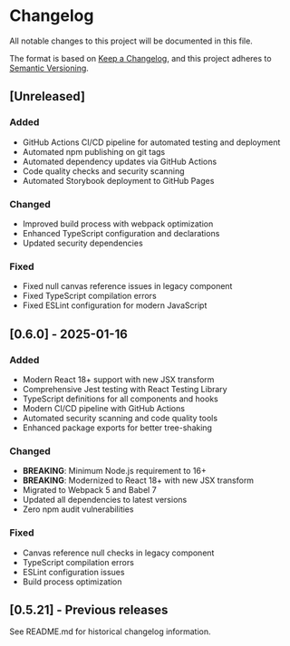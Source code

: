 # Changelog

All notable changes to this project will be documented in this file.

The format is based on [Keep a Changelog](https://keepachangelog.com/en/1.0.0/),
and this project adheres to [Semantic Versioning](https://semver.org/spec/v2.0.0.html).

## [Unreleased]

### Added

- GitHub Actions CI/CD pipeline for automated testing and deployment
- Automated npm publishing on git tags
- Automated dependency updates via GitHub Actions
- Code quality checks and security scanning
- Automated Storybook deployment to GitHub Pages

### Changed

- Improved build process with webpack optimization
- Enhanced TypeScript configuration and declarations
- Updated security dependencies

### Fixed

- Fixed null canvas reference issues in legacy component
- Fixed TypeScript compilation errors
- Fixed ESLint configuration for modern JavaScript

## [0.6.0] - 2025-01-16

### Added

- Modern React 18+ support with new JSX transform
- Comprehensive Jest testing with React Testing Library
- TypeScript definitions for all components and hooks
- Modern CI/CD pipeline with GitHub Actions
- Automated security scanning and code quality tools
- Enhanced package exports for better tree-shaking

### Changed

- **BREAKING**: Minimum Node.js requirement to 16+
- **BREAKING**: Modernized to React 18+ with new JSX transform
- Migrated to Webpack 5 and Babel 7
- Updated all dependencies to latest versions
- Zero npm audit vulnerabilities

### Fixed

- Canvas reference null checks in legacy component
- TypeScript compilation errors
- ESLint configuration issues
- Build process optimization

## [0.5.21] - Previous releases

See README.md for historical changelog information.
